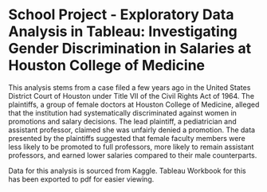 # School Project - Exploratory Data Analysis in Tableau: Investigating Gender Discrimination in Salaries at Houston College of Medicine

This analysis stems from a case filed a few years ago in the United States District Court of Houston under Title VII of the Civil Rights Act of 1964. The plaintiffs, a group of female doctors at Houston College of Medicine, alleged that the institution had systematically discriminated against women in promotions and salary decisions. The lead plaintiff, a pediatrician and assistant professor, claimed she was unfairly denied a promotion. The data presented by the plaintiffs suggested that female faculty members were less likely to be promoted to full professors, more likely to remain assistant professors, and earned lower salaries compared to their male counterparts.

Data for this analysis is sourced from Kaggle.
Tableau Workbook for this has been exported to pdf for easier viewing. 
